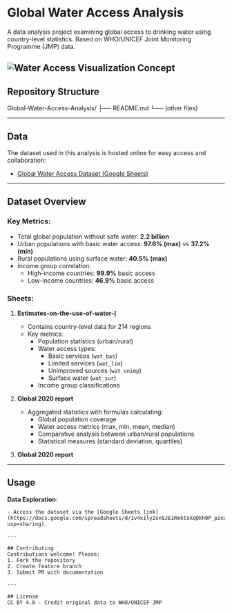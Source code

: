 # Global Water Access Analysis

A data analysis project examining global access to drinking water using country-level statistics. Based on WHO/UNICEF Joint Monitoring Programme (JMP) data.

![Water Access Visualization Concept](https://via.placeholder.com/800x400.png?text=Water+Access+Visualization)
---

## Repository Structure
Global-Water-Access-Analysis/
├── README.md
└── (other files)

---

## Data
The dataset used in this analysis is hosted online for easy access and collaboration:
- [Global Water Access Dataset (Google Sheets)](https://docs.google.com/spreadsheets/d/1v4xily2snSJEiRmktoXqQkh0P_pzxuD_MPhK5Nu1aM0/edit?usp=sharing)

---

## Dataset Overview
### Key Metrics:
- Total global population without safe water: **2.2 billion**
- Urban populations with basic water access: **97.6% (max)** vs **37.2% (min)**
- Rural populations using surface water: **40.5% (max)**
- Income group correlation:
  - High-income countries: **99.9%** basic access
  - Low-income countries: **46.9%** basic access

### Sheets:
1. **Estimates-on-the-use-of-water-(**
   - Contains country-level data for 214 regions
   - Key metrics:
     - Population statistics (urban/rural)
     - Water access types: 
       - Basic services (`wat_bas`)
       - Limited services (`wat_lim`)
       - Unimproved sources (`wat_unimp`)
       - Surface water (`wat_sur`)
     - Income group classifications

2. **Global 2020 report**
   - Aggregated statistics with formulas calculating:
     - Global population coverage
     - Water access metrics (max, min, mean, median)
     - Comparative analysis between urban/rural populations
     - Statistical measures (standard deviation, quartiles)

3. **Global 2020 report**


---

## Usage
 **Data Exploration**:
   ```excel
   - Access the dataset via the [Google Sheets link](https://docs.google.com/spreadsheets/d/1v4xily2snSJEiRmktoXqQkh0P_pzxuD_MPhK5Nu1aM0/edit?usp=sharing).

---

## Contributing
Contributions welcome! Please:
1. Fork the repository
2. Create feature branch
3. Submit PR with documentation

---

## License
CC BY 4.0 - Credit original data to WHO/UNICEF JMP

